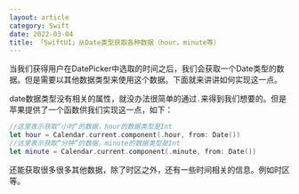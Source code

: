 ```yaml
---
layout: article
category: Swift
date: 2022-03-04
title: 「SwiftUI」从Date类型获取各种数据（hour，minute等）
---
```

<!-- excerpt-start -->
当我们获得用户在DatePicker中选取的时间之后，我们会获取一个Date类型的数据。但是需要以其他数据类型来使用这个数据。下面就来讲讲如何实现这一点。

date数据类型没有相关的属性，就没办法很简单的通过`.`来得到我们想要的。但是苹果提供了一个函数供我们实现这一点，如下：

```swift
//这里表示获取“小时”的数据，hour的数据类型是Int
let hour = Calendar.current.component(.hour, from: Date())
//这里表示获取“分钟”的数据，minute的数据类型是Int
let minute = Calendar.current.component(.minute, from: Date())
```

还能获取很多很多其他数据，除了时区之外，还有一些时间相关的信息。例如时区等。